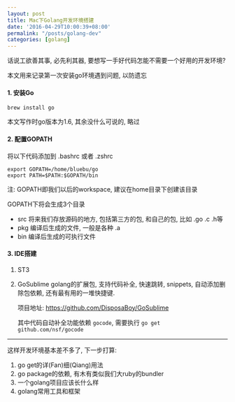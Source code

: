 ```yaml
---
layout: post
title: Mac下Golang开发环境搭建
date: '2016-04-29T10:00:39+08:00'
permalink: "/posts/golang-dev"
categories: [golang]
---
```


话说工欲善其事, 必先利其器, 要想写一手好代码怎能不需要一个好用的开发环境?

本文用来记录第一次安装go环境遇到问题, 以防遗忘

#### 1. 安装Go

```shell
brew install go
```

本文写作时go版本为1.6, 其余没什么可说的, 略过

#### 2. 配置GOPATH

将以下代码添加到 .bashrc 或者 .zshrc

```shell
export GOPATH=/home/bluebu/go
export PATH=$PATH:$GOPATH/bin
```

注: GOPATH即我们以后的workspace, 建议在home目录下创建该目录

GOPATH下将会生成3个目录

* src 将来我们存放源码的地方, 包括第三方的包, 和自己的包, 比如 .go .c .h等
* pkg 编译后生成的文件, 一般是各种 .a
* bin 编译后生成的可执行文件

#### 3. IDE搭建

1. ST3

2. GoSublime golang的扩展包, 支持代码补全, 快速跳转, snippets, 自动添加删除包依赖, 还有最有用的一堆快捷键.

    项目地址: https://github.com/DisposaBoy/GoSublime

    其中代码自动补全功能依赖 `gocode`, 需要执行 `go get github.com/nsf/gocode`

-------

这样开发环境基本差不多了, 下一步打算:

1. go get的详(Fan)细(Qiang)用法
2. go package的依赖, 有木有类似我们大ruby的bundler
3. 一个golang项目应该长什么样
4. golang常用工具和框架
